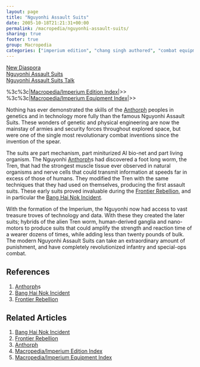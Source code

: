 ```yaml
---
layout: page
title: "Nguyonhi Assault Suits"
date: 2005-10-18T21:21:31+00:00
permalink: /macropedia/nguyonhi-assault-suits/
sharing: true
footer: true
group: Macropedia
categories: ["imperium edition", "chang singh authored", "combat equipment", "imperium equipment"]
---
```

<div class='row'>
	<div class='col-md-4'><a href='/macropedia/new-diaspora'>New Diaspora</a></div>
	<div class='col-md-4'><a href='/macropedia/nguyonhi-assault-suits'>Nguyonhi Assault Suits</a></div>
	<div class='col-md-4'><a href='/macropedia/nguyonhi-assault-suits-talk'>Nguyonhi Assault Suits Talk</a></div>
</div>


%3c%3c|[Macropedia/Imperium Edition Index](/macropedia/imperium-edition-index)|>>
%3c%3c|[Macropedia/Imperium Equipment Index](/macropedia/imperium-equipment-index)|>>

Nothing has ever demonstrated the skills of the [Anthorph](/macropedia/anthorph) peoples in genetics and in technology more fully than the famous Nguyonhi Assault Suits.  These wonders of genetic and physical engineering are now the mainstay of armies and security forces throughout explored space, but were one of the single most revolutionary combat inventions since the invention of the spear.

The suits are part mechanism, part miniturized AI bio-net and part living organism.  The Nguyonhi [Anthorph](/macropedia/anthorph)s had discovered a foot long worm, the Tren, that had the strongest muscle tissue ever observed in natural organisms and nerve cells that could transmit information at speeds far in excess of those of humans.  They modified the Tren with the same techniques that they had used on themselves, producing the first assault suits.  These early suits proved invaluable during the [Frontier Rebellion](/macropedia/frontier-rebellion), and in particular the [Bang Hai Nok Incident](/macropedia/bang-hai-nok-incident).

With the formation of the Imperium, the Nguyonhi now had access to vast treasure troves of technology and data.  With these they created the later suits; hybrids of the alien Tren worm, human-derived ganglia and nano-motors to produce suits that could amplify the strength and reaction time of a wearer dozens of times, while adding less than twenty pounds of bulk.  The modern Nguyonhi Assault Suits can take an extraordinary amount of punishment, and have completely revolutionized infantry and special-ops combat.

## References
1. [Anthorph](/macropedia/anthorph)s
1. [Bang Hai Nok Incident](/macropedia/bang-hai-nok-incident)
1. [Frontier Rebellion](/macropedia/frontier-rebellion)

## Related Articles

1. [Bang Hai Nok Incident](/macropedia/bang-hai-nok-incident)
2. [Frontier Rebellion](/macropedia/frontier-rebellion)
3. [Anthorph](/macropedia/anthorph)
4. [Macropedia/Imperium Edition Index](/macropedia/imperium-edition-index)
5. [Macropedia/Imperium Equipment Index](/macropedia/imperium-equipment-index)



   